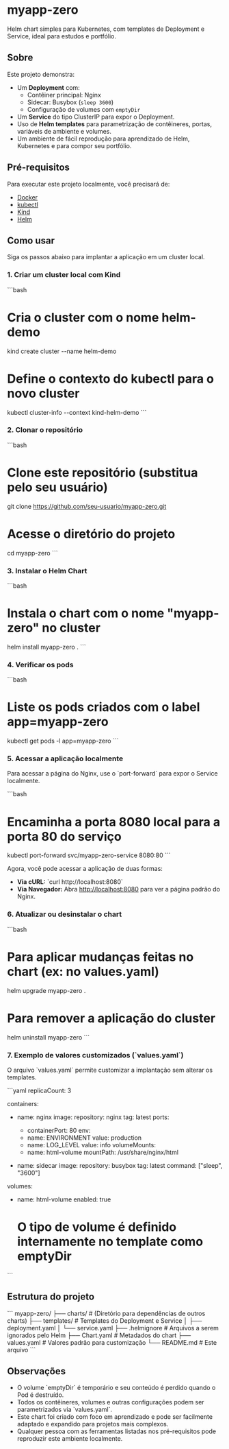 # myapp-zero

Helm chart simples para Kubernetes, com templates de Deployment e Service, ideal para estudos e portfólio.

## Sobre

Este projeto demonstra:

- Um **Deployment** com:
  - Contêiner principal: Nginx
  - Sidecar: Busybox (`sleep 3600`)
  - Configuração de volumes com `emptyDir`
- Um **Service** do tipo ClusterIP para expor o Deployment.
- Uso de **Helm templates** para parametrização de contêineres, portas, variáveis de ambiente e volumes.
- Um ambiente de fácil reprodução para aprendizado de Helm, Kubernetes e para compor seu portfólio.

## Pré-requisitos

Para executar este projeto localmente, você precisará de:

- [Docker](https://www.docker.com/)
- [kubectl](https://kubernetes.io/docs/tasks/tools/)
- [Kind](https://kind.sigs.k8s.io/)
- [Helm](https://helm.sh/)

## Como usar

Siga os passos abaixo para implantar a aplicação em um cluster local.

### 1. Criar um cluster local com Kind

\`\`\`bash
# Cria o cluster com o nome helm-demo
kind create cluster --name helm-demo

# Define o contexto do kubectl para o novo cluster
kubectl cluster-info --context kind-helm-demo
\`\`\`

### 2. Clonar o repositório

\`\`\`bash
# Clone este repositório (substitua pelo seu usuário)
git clone https://github.com/seu-usuario/myapp-zero.git

# Acesse o diretório do projeto
cd myapp-zero
\`\`\`

### 3. Instalar o Helm Chart

\`\`\`bash
# Instala o chart com o nome "myapp-zero" no cluster
helm install myapp-zero .
\`\`\`

### 4. Verificar os pods

\`\`\`bash
# Liste os pods criados com o label app=myapp-zero
kubectl get pods -l app=myapp-zero
\`\`\`

### 5. Acessar a aplicação localmente

Para acessar a página do Nginx, use o \`port-forward\` para expor o Service localmente.

\`\`\`bash
# Encaminha a porta 8080 local para a porta 80 do serviço
kubectl port-forward svc/myapp-zero-service 8080:80
\`\`\`

Agora, você pode acessar a aplicação de duas formas:
- **Via cURL:** \`curl http://localhost:8080\`
- **Via Navegador:** Abra [http://localhost:8080](http://localhost:8080) para ver a página padrão do Nginx.

### 6. Atualizar ou desinstalar o chart

\`\`\`bash
# Para aplicar mudanças feitas no chart (ex: no values.yaml)
helm upgrade myapp-zero .

# Para remover a aplicação do cluster
helm uninstall myapp-zero
\`\`\`

### 7. Exemplo de valores customizados (\`values.yaml\`)

O arquivo \`values.yaml\` permite customizar a implantação sem alterar os templates.

\`\`\`yaml
replicaCount: 3

containers:
  - name: nginx
    image:
      repository: nginx
      tag: latest
    ports:
      - containerPort: 80
    env:
      - name: ENVIRONMENT
        value: production
      - name: LOG_LEVEL
        value: info
    volumeMounts:
      - name: html-volume
        mountPath: /usr/share/nginx/html

  - name: sidecar
    image:
      repository: busybox
      tag: latest
    command: ["sleep", "3600"]

volumes:
  - name: html-volume
    enabled: true
    # O tipo de volume é definido internamente no template como emptyDir
\`\`\`

## Estrutura do projeto

\`\`\`
myapp-zero/
├── charts/            # (Diretório para dependências de outros charts)
├── templates/         # Templates do Deployment e Service
│   ├── deployment.yaml
│   └── service.yaml
├── .helmignore        # Arquivos a serem ignorados pelo Helm
├── Chart.yaml         # Metadados do chart
├── values.yaml        # Valores padrão para customização
└── README.md          # Este arquivo
\`\`\`

## Observações

- O volume \`emptyDir\` é temporário e seu conteúdo é perdido quando o Pod é destruído.
- Todos os contêineres, volumes e outras configurações podem ser parametrizados via \`values.yaml\`.
- Este chart foi criado com foco em aprendizado e pode ser facilmente adaptado e expandido para projetos mais complexos.
- Qualquer pessoa com as ferramentas listadas nos pré-requisitos pode reproduzir este ambiente localmente.

